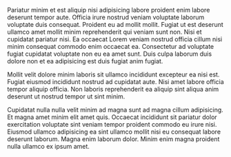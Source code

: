 Pariatur minim et est aliquip nisi adipisicing labore proident enim labore deserunt tempor aute. Officia irure nostrud veniam voluptate laborum voluptate duis consequat. Proident eu ad mollit mollit. Fugiat ut est deserunt ullamco amet mollit minim reprehenderit qui veniam sunt non. Nisi et cupidatat pariatur nisi. Ea occaecat Lorem veniam nostrud officia cillum nisi minim consequat commodo enim occaecat ea. Consectetur ad voluptate fugiat cupidatat voluptate non eu ea amet sunt. Duis culpa laborum duis dolore non et ea adipisicing est duis fugiat anim fugiat.

Mollit velit dolore minim laboris sit ullamco incididunt excepteur ea nisi est. Fugiat eiusmod incididunt nostrud ad cupidatat aute. Nisi amet labore officia tempor aliquip officia. Non laboris reprehenderit ea aliquip sint aliqua anim deserunt ut nostrud tempor ut sint minim.

Cupidatat nulla nulla velit minim ad magna sunt ad magna cillum adipisicing. Et magna amet minim elit amet quis. Occaecat incididunt sit pariatur dolor exercitation voluptate sint veniam tempor proident commodo eu irure nisi. Eiusmod ullamco adipisicing ea sint ullamco mollit nisi eu consequat labore deserunt laborum. Magna enim laborum dolor. Minim enim magna proident nulla ullamco ex ipsum amet.
